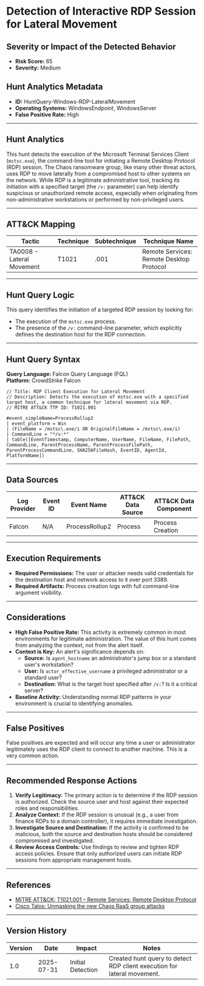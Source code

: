 # Detection of Interactive RDP Session for Lateral Movement

## Severity or Impact of the Detected Behavior
- **Risk Score:** 65
- **Severity:** Medium

## Hunt Analytics Metadata

- **ID:** HuntQuery-Windows-RDP-LateralMovement
- **Operating Systems:** WindowsEndpoint, WindowsServer
- **False Positive Rate:** High

---

## Hunt Analytics

This hunt detects the execution of the Microsoft Terminal Services Client (`mstsc.exe`), the command-line tool for initiating a Remote Desktop Protocol (RDP) session. The Chaos ransomware group, like many other threat actors, uses RDP to move laterally from a compromised host to other systems on the network. While RDP is a legitimate administrative tool, tracking its initiation with a specified target (the `/v:` parameter) can help identify suspicious or unauthorized remote access, especially when originating from non-administrative workstations or performed by non-privileged users.

---

## ATT&CK Mapping

| Tactic                        | Technique   | Subtechnique | Technique Name                                 |
|-------------------------------|-------------|--------------|------------------------------------------------|
| TA0008 - Lateral Movement     | T1021       | .001         | Remote Services: Remote Desktop Protocol       |

---

## Hunt Query Logic

This query identifies the initiation of a targeted RDP session by looking for:
- The execution of the `mstsc.exe` process.
- The presence of the `/v:` command-line parameter, which explicitly defines the destination host for the RDP connection.

---

## Hunt Query Syntax

**Query Language:** Falcon Query Language (FQL)  
**Platform:** CrowdStrike Falcon

```fql
// Title: RDP Client Execution for Lateral Movement
// Description: Detects the execution of mstsc.exe with a specified target host, a common technique for lateral movement via RDP.
// MITRE ATT&CK TTP ID: T1021.001

#event_simpleName=ProcessRollup2
| event_platform = Win
| (FileName = /mstsc\.exe/i OR OriginalFileName = /mstsc\.exe/i)
| CommandLine = "*/v:*"
| table([EventTimestamp, ComputerName, UserName, FileName, FilePath, CommandLine, ParentProcessName, ParentProcessFilePath, ParentProcessCommandLine, SHA256FileHash, EventID, AgentId, PlatformName])
```

---

## Data Sources

| Log Provider | Event ID | Event Name       | ATT&CK Data Source  | ATT&CK Data Component  |
|--------------|----------|------------------|---------------------|------------------------|
| Falcon       | N/A      | ProcessRollup2   | Process             | Process Creation       |

---

## Execution Requirements

- **Required Permissions:** The user or attacker needs valid credentials for the destination host and network access to it over port 3389.
- **Required Artifacts:** Process creation logs with full command-line argument visibility.

---

## Considerations

- **High False Positive Rate:** This activity is extremely common in most environments for legitimate administration. The value of this hunt comes from analyzing the context, not from the alert itself.
- **Context is Key:** An alert's significance depends on:
    - **Source:** Is `agent_hostname` an administrator's jump box or a standard user's workstation?
    - **User:** Is `actor_effective_username` a privileged administrator or a standard user?
    - **Destination:** What is the target host specified after `/v:`? Is it a critical server?
- **Baseline Activity:** Understanding normal RDP patterns in your environment is crucial to identifying anomalies.

---

## False Positives

False positives are expected and will occur any time a user or administrator legitimately uses the RDP client to connect to another machine. This is a very common action.

---

## Recommended Response Actions

1.  **Verify Legitimacy:** The primary action is to determine if the RDP session is authorized. Check the source user and host against their expected roles and responsibilities.
2.  **Analyze Context:** If the RDP session is unusual (e.g., a user from finance RDPs to a domain controller), it requires immediate investigation.
3.  **Investigate Source and Destination:** If the activity is confirmed to be malicious, both the source and destination hosts should be considered compromised and investigated.
4.  **Review Access Controls:** Use findings to review and tighten RDP access policies. Ensure that only authorized users can initiate RDP sessions from appropriate management hosts.

---

## References

- [MITRE ATT&CK: T1021.001 – Remote Services: Remote Desktop Protocol](https://attack.mitre.org/techniques/T1021/001/)
- [Cisco Talos: Unmasking the new Chaos RaaS group attacks](https://blog.talosintelligence.com/new-chaos-ransomware/)

---

## Version History

| Version | Date       | Impact            | Notes                                                              |
|---------|------------|-------------------|--------------------------------------------------------------------|
| 1.0     | 2025-07-31 | Initial Detection | Created hunt query to detect RDP client execution for lateral movement. |
